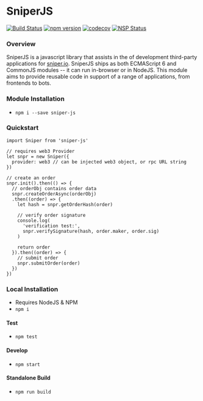 # SniperJS

[![Build Status](https://travis-ci.org/sniper-exchange/sniper-js.svg?branch=master)](https://travis-ci.org/sniper-exchange/sniper-js)
[![npm version](https://badge.fury.io/js/sniper-js.svg)](https://badge.fury.io/js/sniper-js)
[![codecov](https://codecov.io/gh/sniper-exchange/sniper-js/branch/master/graph/badge.svg)](https://codecov.io/gh/sniper-exchange/sniper-js)
[![NSP Status](https://nodesecurity.io/orgs/sniper-exchange/projects/34350ea9-5bcc-455c-9d28-2f807e738fba/badge)](https://nodesecurity.io/orgs/sniper-exchange/projects/34350ea9-5bcc-455c-9d28-2f807e738fba)




### Overview
SniperJS is a javascript library that assists in the of development third-party applications for [sniper.io](https://www.sniper.io/). SniperJS ships as both ECMAScript 6 and CommonJS modules -- it can run in-browser or in NodeJS. This module aims to provide reusable code in support of a range of applications, from frontends to bots.


### Module Installation
- `npm i --save sniper-js`


### Quickstart
```
import Sniper from 'sniper-js'

// requires web3 Provider
let snpr = new Sniper({
  provider: web3 // can be injected web3 object, or rpc URL string
})

// create an order
snpr.init().then(() => {
  // orderObj contains order data
  snpr.createOrderAsync(orderObj)
  .then((order) => {
    let hash = snpr.getOrderHash(order)

    // verify order signature
    console.log(
      'verification test:',
      snpr.verifySignature(hash, order.maker, order.sig)
    )

    return order
  }).then((order) => {
    // submit order
    snpr.submitOrder(order)
  })
})
```


### Local Installation
- Requires NodeJS & NPM
- `npm i`

#### Test
- `npm test`

#### Develop
- `npm start`

#### Standalone Build
- `npm run build`
